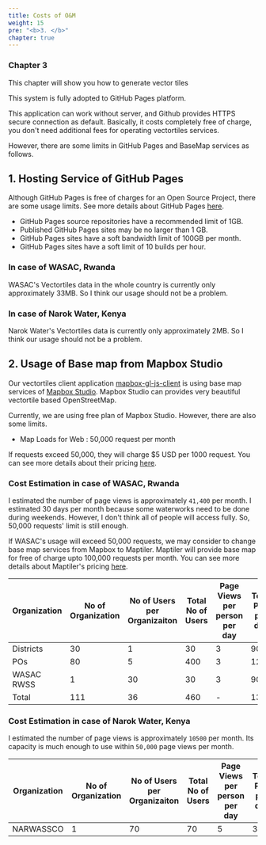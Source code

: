 ```yaml
---
title: Costs of O&M
weight: 15
pre: "<b>3. </b>"
chapter: true
---
```


### Chapter 3

This chapter will show you how to generate vector tiles

This system is fully adopted to GitHub Pages platform. 

This application can work without server, and Github provides HTTPS secure connection as default. Basically, it costs completely free of charge, you don't need additional fees for operating vectortiles services.

However, there are some limits in GitHub Pages and BaseMap services as follows.

## 1. Hosting Service of GitHub Pages
Although GitHub Pages is free of charges for an Open Source Project, there are some usage limits. See more details about GitHub Pages [here](https://docs.github.com/en/github/working-with-github-pages/about-github-pages).
* GitHub Pages source repositories have a recommended limit of 1GB.
* Published GitHub Pages sites may be no larger than 1 GB.
* GitHub Pages sites have a soft bandwidth limit of 100GB per month.
* GitHub Pages sites have a soft limit of 10 builds per hour.

### In case of WASAC, Rwanda
WASAC's Vectortiles data in the whole country is currently only approximately 33MB. So I think our usage should not be a problem.

### In case of Narok Water, Kenya
Narok Water's Vectortiles data is currently only approximately 2MB. So I think our usage should not be a problem.

## 2. Usage of Base map from Mapbox Studio
Our vectortiles client application [mapbox-gl-js-client](https://github.com/narwassco/mapbox-gl-js-client) is using base map services of [Mapbox Studio](https://www.mapbox.com). Mapbox Studio can provides very beautiful vectortile based OpenStreetMap.

Currently, we are using free plan of Mapbox Studio. However, there are also some limits.
* Map Loads for Web : 50,000 request per month

If requests exceed 50,000, they will charge $5 USD per 1000 request.
You can see more details about their pricing [here](https://www.mapbox.com/pricing/).

### Cost Estimation in case of WASAC, Rwanda
I estimated the number of page views is approximately `41,400` per month. I estimated 30 days per month because some waterworks need to be done during weekends. However, I don't think all of people will access fully. So, 50,000 requests' limit is still enough.

If WASAC's usage will exceed 50,000 requests, we may consider to change base map services from Mapbox to Maptiler. Maptiler will provide base map for free of charge upto 100,000 requests per month. You can see more details about Maptiler's pricing [here](https://www.maptiler.com/cloud/plans/). 

| Organization | No of Organization | No of Users per Organizaiton | Total No of Users | Page Views per person per day | Total PVs per day | Estimated PV per month |
|-|-|-|-|-|-|-|
| Districts | 30 | 1 | 30 | 3 | 90 | 2700 |
| POs | 80 | 5 | 400 | 3 | 1200 | 36000 |
| WASAC RWSS | 1 | 30 | 30 | 3 | 90 | 2700 |
| Total | 111 | 36 | 460 | - | 1380 | **41400** |

### Cost Estimation in case of Narok Water, Kenya
I estimated the number of page views is approximately `10500` per month. Its capacity is much enough to use within `50,000` page views per month.

| Organization | No of Organization | No of Users per Organizaiton | Total No of Users | Page Views per person per day | Total PVs per day | Estimated PV per month |
|-|-|-|-|-|-|-|
| NARWASSCO | 1 | 70 | 70 | 5 | 350 | **10500** |
